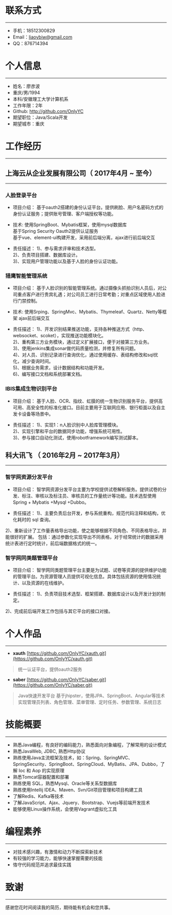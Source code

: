 # 联系方式
---

- 手机：18512300829 
- Email：liaoybiw@gmail.com 
- QQ：876714394


# 个人信息
---

 - 姓名：廖彦波
 - 重庆/男/1994
 - 本科/安徽理工大学计算机系 
 - 工作年限：2年
 - Github: http://github.com/OnlyYC 
 - 期望职位：Java/Scala开发
 - 期望城市：重庆


# 工作经历
---

## 上海云从企业发展有限公司（ 2017年4月 ~ 至今）
---

### 人脸登录平台
- 项目介绍：
基于oauth2搭建的身份认证平台。提供刷脸、用户名密码方式的身份认证服务；提供账号管理、客户端授权等功能。

- 技术:
使用SpringBoot、Mybatis框架，使用mysql数据库  
基于Spring Security Oauth2提供认证服务  
基于vue、element-ui构建开发，采用前后端分离，ajax进行前后端交互  

- 责任描述：
1)、参与需求评审和技术选型。  
2)、负责项目搭建、数据库设计。  
3)、实现用户管理功能以及基于人脸的身份认证功能。  


### 猎鹰智能管理系统
- 项目介绍：
基于人脸识别的智能管理系统。通过摄像头抓拍识别人员后，对公司重点客户进行贵宾礼遇；对公司员工进行日常考勤；对重点区域使用人脸进行门禁控制。

- 技术:
使用Srping、SpringMvc、Mybatis、Thymeleaf、Quartz、Netty等框架
ajax前后端交互

- 责任描述：
1)、开发识别结果推送功能，支持各种推送方式（http、websocket、scoket），实现推送功能模块化。  
2)、重构第三方业务模块，通过定义扩展接口，便于对接第三方业务。  
3)、使用jenkins集成sonar做代码质量检测，并修复所有问题。  
4)、对人员、识别记录进行查询优化，通过使用缓存、表结构修改和sql优化，减少查询时间。  
5)、根据业务需求，设计数据结构和功能开发。  
6)、编写接口文档和系统部署文档。  


### IBIS集成生物识别平台
- 项目介绍：
基于人脸、OCR、指纹、虹膜的统一生物识别服务平台，提供高可用、高安全性的标准化接口。目前主要用于互联网应用、银行柜面以及自主发卡设备等场景中。

- 责任描述：
1)、实现1：n人脸识别中人脸库管理模块。  
2)、实现引擎和平台的数据同步功能，增强系统可用性。  
3)、参与接口自动化测试，使用robotframework编写测试脚本。


## 科大讯飞 （ 2016年2月 ~ 2017年3月）
---

### 智学网资源分发平台
- 项目介绍：
智学网资源分发平台主要为学校提供试卷解析服务。提供试卷的分发、标注、审核以及标注员、审核员的工作量统计等功能。技术选型使用 Spring + Mybatis +Mysql +Dubbo。

- 责任描述：
1)、主要负责后台开发，参与系统重构，规范代码注释和结构，优化耗时的 sql 查询。

2)、重新设计了工作量表格导出功能，使之能够根据不同角色、不同表格导出，并能很好的扩展。
包括：通过参数化实现导出不同表格，对于经常统计的数据采用统计表进行定时统计，前后端数据格式的统一。


### 智学网同类题管理平台
- 项目介绍：
智学网同类题管理平台主要是为试题、试卷等资源的提供维护功能的管理平台。为资源管理人员提供可视化信息。具体包括资源的使用情况统计、以及资源的在线维护。

- 责任描述：
1)、负责项目技术选型、框架搭建、数据库设计以及开发计划的制定。

2)、完成前后端开发工作包括与其它平台的接口对接。




# 个人作品
---

 - **xauth** [https://github.com/OnlyYC/xauth.git](https://github.com/OnlyYC/xauth.git) 
> 统一认证平台，提供oauth2服务


 - **saber** [https://github.com/OnlyYC/saber.git](https://github.com/OnlyYC/saber.git) 
> Java快速开发平台
基于jhipster，使用JPA、SpringBoot、Angular等技术
实现管理员列表、角色管理、菜单管理、定时任务、参数管理、系统日志



# 技能概要
---


- 熟悉Java编程，有良好的编码能力，熟悉面向对象编程，了解常用的设计模式
- 熟悉JavaWeb, JDBC, 熟悉Http协议
- 熟练使用Java主流框架及技术，如：Spring、SpringMVC、SpringSecurity、SpringBoot、SpringCloud、MyBatis、JPA、Dubbo，了解 Ioc 和 Aop 的实现原理
- 熟悉Tomcat容器配置和部署
- 熟练使用 SQL，熟悉Mysql、Oracle等关系型数据库
- 熟练使用Intellij IDEA、Maven、Svn/Git项目管理和项目构建工具
- 了解Redis、Kafka等技术
- 了解JavaScript、Ajax、Jquery、Bootstrap、Vuejs等前端开发技术
- 能够使用Linux操作系统，会使用Vagrant虚拟化工具



# 编程素养
---

- 对技术感兴趣，有激情和动力不断探索新技术
- 有较强的学习能力，能够快速掌握需要的技能
- 恪守代码规范并追求最佳实践


# 致谢
---

感谢您花时间阅读我的简历，期待能有机会和您共事。
